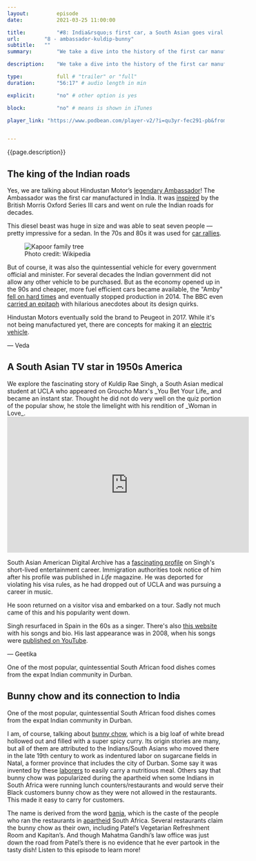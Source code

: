 ```yaml
---
layout:         episode
date:           2021-03-25 11:00:00

title:          "#8: India&rsquo;s first car, a South Asian goes viral in 50s America, and the origins of bunny chow"
url:        "8 - ambassador-kuldip-bunny"
subtitle:   ""
summary:        "We take a dive into the history of the first car manufactured in India and how it became the king of the Indian roads. We talk about Kuldip Rae Singh, an Indian student in the US who became famous in 1950s America after he stole the show on national television. And our food thing for this episode is the history of South African's favorite snack, bunny chow and its connection to South Asia."

description:    "We take a dive into the history of the first car manufactured in India and how it became the king of the Indian roads. Then we talk about Kuldip Rae Singh, an Indian student in the US who became famous in 1950s America after he stole the show on national television. And our food thing for this episode is the history of South African's favorite snack, bunny chow and its connection to South Asia."

type:           full # "trailer" or "full"
duration:       "56:17" # audio length in min

explicit:       "no" # other option is yes

block:          "no" # means is shown in iTunes

player_link: "https://www.podbean.com/player-v2/?i=qu3yr-fec291-pb&from=pb6admin&download=1&version=1&auto=0&share=1&download=1&rtl=0&fonts=Georgia&skin=2&pfauth=&btn-skin=101"


---
```


{{page.description}}

<script src="https://cdnjs.cloudflare.com/ajax/libs/lazysizes/5.3.0/lazysizes.min.js" integrity="sha512-JrL1wXR0TeToerkl6TPDUa9132S3PB1UeNpZRHmCe6TxS43PFJUcEYUhjJb/i63rSd+uRvpzlcGOtvC/rDQcDg==" crossorigin="anonymous"></script>


<h2 class="fact__hed">The king of the Indian roads</h2>

Yes, we are talking about Hindustan Motor&rsquo;s [legendary Ambassador](https://en.wikipedia.org/wiki/Hindustan_Ambassador)! The Ambassador was the first car manufactured in India. It was [inspired](https://theprint.in/features/brandma/this-car-was-the-original-ambassador-of-make-in-india/145091/) by the British Morris Oxford Series III cars and went on rule the Indian roads for decades.

This diesel beast was huge in size and was able to seat seven people — pretty impressive for a sedan. In the 70s and 80s it was used for [car rallies](https://www.carandbike.com/news/hindustan-ambassador-a-brief-history-1659004).

<figure class="figure__full">
  <picture class="figure__img">
    <source data-srcset="../../images/ambassador_1200.jpg" media="(min-width:850px)">
    <source data-srcset="../../images/ambassador_900.jpg" media="(min-width:400px)">
    <source data-srcset="../../images/ambassador_600.jpg" media="(min-width:1px)">
    <img class="lazyload" src="../../images/ambassador_placeholder.jpg"
      data-srcset="../../images/ambassador_placeholder.jpg" alt="Kapoor family tree" />
  </picture>
  <figcaption class="full__caption">Photo credit: Wikipedia</figcaption>
</figure>

But of course, it was also the quintessential vehicle for every government official and minister. For several decades the Indian government did not allow any other vehicle to be purchased. But as the economy opened up in the 90s and cheaper, more fuel efficient cars became available, the "Amby" [fell on hard times](https://www.nytimes.com/1999/03/04/business/icon-falls-hard-times-india-ambassador-car-fights-survive-competition.html) and eventually stopped production in 2014. The BBC even [carried an epitaph](https://www.bbc.com/news/magazine-28085095) with hilarious anecdotes about its design quirks.

Hindustan Motors eventually sold the brand to Peugeot in 2017. While it's not being manufactured yet, there are concepts for making it an [electric vehicle](https://auto.hindustantimes.com/auto/cars/the-first-made-in-india-car-gets-a-electric-makeover-in-this-concept-design-41585896364179.html).

— Veda

<h2 class="fact__hed">A South Asian TV star in 1950s America</h2>
We explore the fascinating story of Kuldip Rae Singh, a South Asian medical student at UCLA who appeared on Groucho Marx's _You Bet Your Life_ and became an instant star. Thought he did not do very well on the quiz portion of the popular show, he stole the limelight with his rendition of _Woman in Love_.

<iframe width="560" height="315" src="https://www.youtube.com/embed/9VwRtCGP0po" title="YouTube video player" frameborder="0" allow="accelerometer; autoplay; clipboard-write; encrypted-media; gyroscope; picture-in-picture" allowfullscreen></iframe>

South Asian American Digital Archive has a [fascinating profile](https://www.saada.org/tides/article/crooner-from-kashmir) on Singh's short-lived entertainment career. Immigration authorities took notice of him after his profile was published in _Life_ magazine. He was deported for violating his visa rules, as he had dropped out of UCLA and was pursuing a career in music.

He soon returned on a visitor visa and embarked on a tour. Sadly not much came of this and his popularity went down. 

Singh resurfaced in Spain in the 60s as a singer. There's also [this website](http://www.kuldip.50megs.com/) with his songs and bio. His last appearance was in 2008, when his songs were [published on YouTube](https://www.youtube.com/channel/UCV1w3qiQ07NG_qFcunh2thQ).

— Geetika 

One of the most popular, quintessential South African food dishes comes from the expat Indian community in Durban.

 
<h2 class="fact__hed">Bunny chow and its connection to India</h2>
One of the most popular, quintessential South African food dishes comes from the expat Indian community in Durban.

I am, of course, talking about [bunny chow](https://www.saveur.com/eating-bunny-chow-in-durban/), which is a big loaf of white bread hollowed out and filled with a super spicy curry. Its origin stories are many, but all of them are attributed to the Indians/South Asians who moved there in the late 19th century to work as indentured labor on sugarcane fields in Natal, a former province that includes the city of Durban. Some say it was invented by these [laborers](https://www.fodors.com/world/africa-and-middle-east/south-africa/experiences/news/south-africas-fast-food-favorite-bunny-chow-has-a-complicated-history) to easily carry a nutritious meal. Others say that bunny chow was popularized during  the apartheid when some Indians in South Africa were running lunch counters/restaurants and would serve their Black customers bunny chow as they were not allowed in the restaurants. This made it easy to carry for customers.

The name is derived from the word [bania](https://www.csmonitor.com/World/Africa/2019/0618/Bunny-chow-South-African-history-in-a-loaf-of-bread), which is the caste of the people who ran the restaurants in [apartheid](https://economictimes.indiatimes.com/blogs/onmyplate/how-indian-food-has-influence/) South Africa. Several restaurants claim the bunny chow as their own, including Patel’s Vegetarian Refreshment Room and Kapitan’s. And though Mahatma Gandhi’s law office was just down the road from Patel’s there is no evidence that he ever partook in the tasty dish! Listen to this episode to learn more!